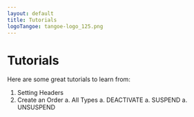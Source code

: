 ```yaml
---
layout: default
title: Tutorials
logoTangoe: tangoe-logo_125.png
---
```


# Tutorials

Here are some great tutorials to learn from:

1. Setting Headers
1. Create an Order
  a. All Types
  a. DEACTIVATE
  a. SUSPEND
  a. UNSUSPEND
 


